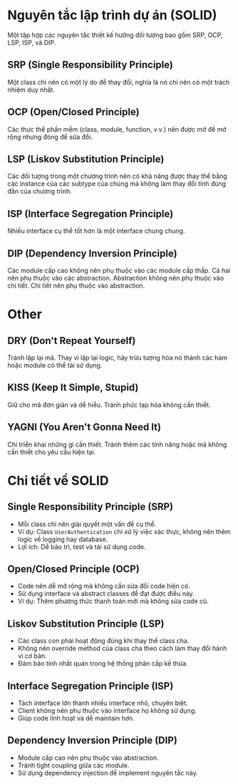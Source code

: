 # Nguyên tắc lập trình dự án (SOLID)
Một tập hợp các nguyên tắc thiết kế hướng đối tượng bao gồm SRP, OCP, LSP, ISP, và DIP.

## SRP (Single Responsibility Principle)
Một class chỉ nên có một lý do để thay đổi, nghĩa là nó chỉ nên có một trách nhiệm duy nhất.

## OCP (Open/Closed Principle)
Các thực thể phần mềm (class, module, function, v.v.) nên được mở để mở rộng nhưng đóng để sửa đổi.

## LSP (Liskov Substitution Principle)
Các đối tượng trong một chương trình nên có khả năng được thay thế bằng các instance của các subtype của chúng mà không làm thay đổi tính đúng đắn của chương trình.

## ISP (Interface Segregation Principle)
Nhiều interface cụ thể tốt hơn là một interface chung chung.

## DIP (Dependency Inversion Principle)
Các module cấp cao không nên phụ thuộc vào các module cấp thấp. Cả hai nên phụ thuộc vào các abstraction. Abstraction không nên phụ thuộc vào chi tiết. Chi tiết nên phụ thuộc vào abstraction.

# Other

## DRY (Don't Repeat Yourself)
Tránh lặp lại mã. Thay vì lặp lại logic, hãy trừu tượng hóa nó thành các hàm hoặc module có thể tái sử dụng.

## KISS (Keep It Simple, Stupid)
Giữ cho mã đơn giản và dễ hiểu. Tránh phức tạp hóa không cần thiết.

## YAGNI (You Aren't Gonna Need It)
Chỉ triển khai những gì cần thiết. Tránh thêm các tính năng hoặc mã không cần thiết cho yêu cầu hiện tại.

# Chi tiết về SOLID

## Single Responsibility Principle (SRP)
- Mỗi class chỉ nên giải quyết một vấn đề cụ thể.
- Ví dụ: Class `UserAuthentication` chỉ xử lý việc xác thực, không nên thêm logic về logging hay database.
- Lợi ích: Dễ bảo trì, test và tái sử dụng code.

## Open/Closed Principle (OCP)
- Code nên dễ mở rộng mà không cần sửa đổi code hiện có.
- Sử dụng interface và abstract classes để đạt được điều này.
- Ví dụ: Thêm phương thức thanh toán mới mà không sửa code cũ.

## Liskov Substitution Principle (LSP)
- Các class con phải hoạt động đúng khi thay thế class cha.
- Không nên override method của class cha theo cách làm thay đổi hành vi cơ bản.
- Đảm bảo tính nhất quán trong hệ thống phân cấp kế thừa.

## Interface Segregation Principle (ISP)
- Tách interface lớn thành nhiều interface nhỏ, chuyên biệt.
- Client không nên phụ thuộc vào interface họ không sử dụng.
- Giúp code linh hoạt và dễ maintain hơn.

## Dependency Inversion Principle (DIP)
- Module cấp cao nên phụ thuộc vào abstraction.
- Tránh tight coupling giữa các module.
- Sử dụng dependency injection để implement nguyên tắc này.
